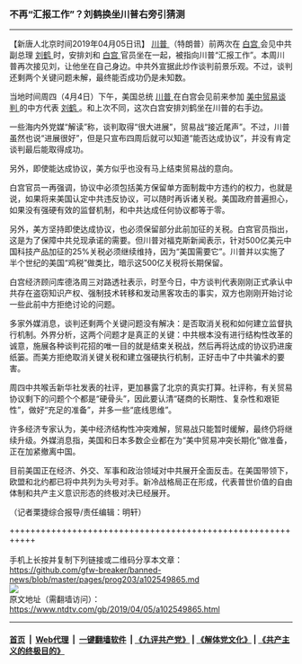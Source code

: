 ### 不再“汇报工作”？刘鹤换坐川普右旁引猜测
------------------------

<div class="post_content" itemprop="articleBody">
 <p>
  【新唐人北京时间2019年04月05日讯】
  <a href="https://www.ntdtv.com/gb/川普.htm">
   川普
  </a>
  （特朗普）前两次在
  <a href="https://www.ntdtv.com/gb/白宫.htm">
   白宫
  </a>
  会见中共副总理
  <a href="https://www.ntdtv.com/gb/刘鹤.htm">
   刘鹤
  </a>
  时，安排刘和
  <a href="https://www.ntdtv.com/gb/白宫.htm">
   白宫
  </a>
  官员坐在一起，被指向川普“汇报工作”。本周川普再次接见刘，让他坐在自己身边。中共外宣据此炒作谈判前景乐观。不过，谈判还剩两个关键问题未解，最终能否成功仍是未知数。
 </p>
 <p>
  当地时间周四（4月4日）下午，美国总统
  <a href="https://www.ntdtv.com/gb/川普.htm">
   川普
  </a>
  在白宫会见前来参加
  <a href="https://www.ntdtv.com/gb/34765.htm">
   美中贸易谈判
  </a>
  的中方代表
  <a href="https://www.ntdtv.com/gb/刘鹤.htm">
   刘鹤
  </a>
  。和上次不同，这次白宫安排刘鹤坐在川普的右手边。
 </p>
 <p>
  一些海内外党媒“解读”称，谈判取得“很大进展”，贸易战“接近尾声”。不过，川普虽然也说“进展很好”，但是只宣布四周后就可以知道“能否达成协议”，并没有肯定谈判最后能取得成功。
 </p>
 <p>
  另外，即使能达成协议，美方似乎也没有马上结束贸易战的意向。
 </p>
 <p>
  白宫官员一再强调，协议中必须包括美方保留单方面制裁中方违约的权力，也就是说，如果将来美国认定中共违反协议，可以随时再诉诸关税。美国政府普遍担心，如果没有强硬有效的监督机制，和中共达成任何协议都等于零。
 </p>
 <p>
  另外，美方坚持即使达成协议，也必须保留部分此前加征的关税。白宫官员指出，这是为了保障中共兑现承诺的需要。但川普对福克斯新闻表示，针对500亿美元中国科技产品加征的25%关税必须继续维持，因为“美国需要它”。川普并以实施了半个世纪的美国“鸡税”做类比，暗示这500亿关税将长期保留。
 </p>
 <p>
  白宫经济顾问库德洛周三对路透社表示，时至今日，中方谈判代表刚刚正式承认中共存在盗窃知识产权、强制技术转移和发动黑客攻击的事实，双方也刚刚开始讨论一些此前中方拒绝讨论的问题。
 </p>
 <p>
  多家外媒消息，谈判还剩两个关键问题没有解决：是否取消关税和如何建立监督执行机制。外界分析，这两个问题才是真正的关键：中共根本没有进行结构性改革的诚意，施展各种谈判花招的唯一目的就是结束关税战，然后再将达成的协议扔进废纸篓。而美方拒绝取消关键关税和建立强硬执行机制，正好击中了中共骗术的要害。
 </p>
 <p>
  周四中共喉舌新华社发表的社评，更加暴露了北京的真实打算。社评称，有关贸易协议剩下的问题个个都是“硬骨头”，因此要认清“磋商的长期性、复杂性和艰钜性”，做好“充足的准备”，并多一些“底线思维”。
 </p>
 <p>
  许多经济专家认为，美中经济结构性冲突难解，贸易战只能暂时缓解，最终仍将继续升级。外媒消息指，美国和日本多数企业都在为“美中贸易冲突长期化”做准备，正在加紧撤离中国。
 </p>
 <p>
  目前美国正在经济、外交、军事和政治领域对中共展开全面反击。在美国带领下，欧盟和北约都已将中共列为头号对手。新冷战格局正在形成，代表普世价值的自由体制和共产主义意识形态的终极对决已经展开。
 </p>
 <p>
  （记者栗捷综合报导/责任编辑：明轩）
 </p>
 <div class="single_ad">
 </div>
</div>

+++++++++++++++++++++++++++++++++++++++++++++++++++++++++++<br/><br/>
手机上长按并复制下列链接或二维码分享本文章：<br/>
https://github.com/gfw-breaker/banned-news/blob/master/pages/prog203/a102549865.md <br/>
<a href='https://github.com/gfw-breaker/banned-news/blob/master/pages/prog203/a102549865.md'><img src='https://github.com/gfw-breaker/banned-news/blob/master/pages/prog203/a102549865.md.png'/></a> <br/>
原文地址（需翻墙访问）：https://www.ntdtv.com/gb/2019/04/05/a102549865.html


------------------------
#### [首页](https://github.com/gfw-breaker/banned-news/blob/master/README.md) &nbsp;|&nbsp; [Web代理](https://github.com/labour-camp/helloworld) &nbsp;|&nbsp; [一键翻墙软件](https://github.com/gfw-breaker/nogfw/blob/master/README.md) &nbsp;| [《九评共产党》](https://github.com/gfw-breaker/9ping.md/blob/master/README.md#九评之一评共产党是什么) | [《解体党文化》](https://github.com/gfw-breaker/jtdwh.md/blob/master/README.md) | [《共产主义的终极目的》](https://github.com/gfw-breaker/gczydzjmd.md/blob/master/README.md)

